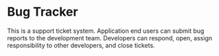 # Bug Tracker
This is a support ticket system. Application end users can submit bug reports to the development team. Developers can respond, open, assign responsibility to other developers, and close tickets.
